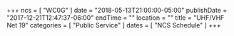 +++
ncs = [ "WC0G" ]
date = "2018-05-13T21:00:00-05:00"
publishDate = "2017-12-21T12:47:37-06:00"
endTime = ""
location = ""
title = "UHF/VHF Net 19"
categories = [ "Public Service" ]
dates = [ "NCS Schedule" ]
+++
